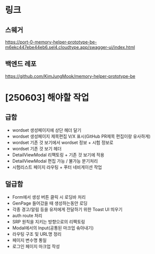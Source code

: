 # 링크

## 스웨거

https://port-0-memory-helper-prototype-be-m6ekc447ebe44eb6.sel4.cloudtype.app/swagger-ui/index.html

## 백엔드 레포

https://github.com/KimJungMook/memory-helper-prototype-be


# [250603] 해야할 작업

## 급함

- wordset 생성페이지에 상단 헤더 달기
- wordset 생성페이지 제목편집 V/X 표시(GitHub PR제목 편집이랑 유사하게)
- wordset 기존 것 보기에서 wordset 정보 + 시험 정보로
- wordset 기존 것 보기 헤더
- DetailViewModal 리팩토링 + 기존 것 보기에 적용
- DetailViewModal 편집 가능 / 불가능 분기처리
- 시험리스트 페이지 라우팅 + 푸터 네비게이션 작업

## 덜급함

- Form에서 생성 버튼 클릭 시 로딩바 처리
- GenPage 들어갔을 때 생성하는동안 로딩
- 각종 경고/알림 등을 유저에게 전달하기 위한 Toast UI 띄우기
- auth route 처리
- SRP 원칙을 지키는 방향으로의 리팩토링
- Modal에서의 Input(공통된 마크업 솎아내기)
- 라우팅 구조 및 URL명 정리
- 페이지 변수명 통일
- 로그인 페이지 마크업 작성
